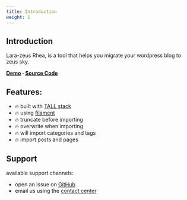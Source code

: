 ```yaml
---
title: Introduction
weight: 1
---
```


## Introduction

Lara-zeus Rhea, is a tool that helps you migrate your wordpress blog to zeus sky.

**[Demo](https://rhea.larazeus.com) · [Source Code](https://github.com/lara-zeus/rhea)**

## Features:

- 🔥 built with [TALL stack](https://tallstack.dev/)
- 🔥 using [filament](https://filamentadmin.com)
- 🔥 truncate before importing
- 🔥 overwrite when importing
- 🔥 will import categories and tags
- 🔥 import posts and pages

## Support

available support channels:
* open an issue on [GitHub](https://github.com/lara-zeus/rhea/issues)
* email us using the [contact center](https://larazeus.com/contact-us)
